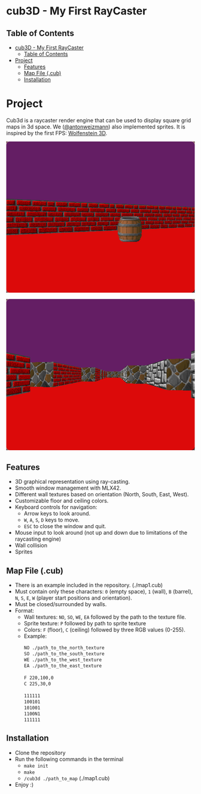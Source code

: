 # cub3D - My First RayCaster

## Table of Contents
- [cub3D - My First RayCaster](#cub3d---my-first-raycaster)
	- [Table of Contents](#table-of-contents)
- [Project](#project)
	- [Features](#features)
	- [Map File (.cub)](#map-file-cub)
	- [Installation](#installation)

# Project
Cub3d is a raycaster render engine that can be used to display square grid maps in 3d space. We ([@antonweizmann](https://www.github.com/antonweizmann)) also implemented sprites. It is inspired by the first FPS: [Wolfenstein 3D](http://users.atw.hu/wolf3d/).

![image](https://github.com/myryk31415/cub3D/blob/main/readme/Screenshot_13-Jun_22-00-07_Cub3D.png)

![image](https://github.com/myryk31415/cub3D/blob/main/readme/Screenshot_13-Jun_22-01-01_Cub3D.png)

## Features
- 3D graphical representation using ray-casting.
- Smooth window management with MLX42.
- Different wall textures based on orientation (North, South, East, West).
- Customizable floor and ceiling colors.
- Keyboard controls for navigation:
  - Arrow keys to look around.
  - `W`, `A`, `S`, `D` keys to move.
  - `ESC` to close the window and quit.
- Mouse input to look around (not up and down due to limitations of the raycasting engine)
- Wall collision
- Sprites

## Map File (.cub)
- There is an example included in the repository. (./map1.cub)
- Must contain only these characters: `0` (empty space), `1` (wall), `B` (barrel), `N`, `S`, `E`, `W` (player start positions and orientation).
- Must be closed/surrounded by walls.
- Format:
  - Wall textures: `NO`, `SO`, `WE`, `EA` followed by the path to the texture file.
  - Sprite texture: `P` followed by path to sprite texture
  - Colors: `F` (floor), `C` (ceiling) followed by three RGB values (0-255).
  - Example:
    ```
    NO ./path_to_the_north_texture
    SO ./path_to_the_south_texture
    WE ./path_to_the_west_texture
    EA ./path_to_the_east_texture
	
    F 220,100,0
    C 225,30,0

    111111
    100101
    101001
    1100N1
    111111
    ```

## Installation
- Clone the repository
- Run the following commands in the terminal
	- `make init`
	- `make`
	- `/cub3d ./path_to_map` (./map1.cub)
- Enjoy :)
